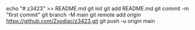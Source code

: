 echo "# z3423" >> README.md
git init
git add README.md
git commit -m "first commit"
git branch -M main
git remote add origin https://github.com/Zxodiac/z3423.git
git push -u origin main
